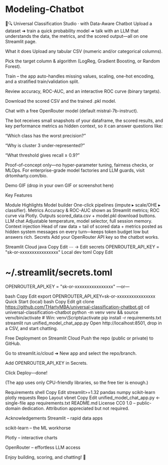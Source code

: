 # Modeling-Chatbot
🧠🔍 Universal Classification Studio · with Data-Aware Chatbot
Upload a dataset ➜ train a quick probability model ➜ talk with an LLM that understands the data, the metrics, and the scored output—all on one Streamlit page.

What it does
Upload any tabular CSV (numeric and/or categorical columns).

Pick the target column & algorithm (LogReg, Gradient Boosting, or Random Forest).

Train – the app auto-handles missing values, scaling, one-hot encoding, and a stratified train/validation split.

Review accuracy, ROC-AUC, and an interactive ROC curve (binary targets).

Download the scored CSV and the trained .pkl model.

Chat with a free OpenRouter model (default mistral-7b-instruct).

The bot receives small snapshots of your dataframe, the scored results, and key performance metrics as hidden context, so it can answer questions like:

“Which class has the worst precision?”

“Why is cluster 3 under-represented?”

“What threshold gives recall ≥ 0.9?”

Proof-of-concept only—no hyper-parameter tuning, fairness checks, or MLOps.
For enterprise-grade model factories and LLM guards, visit drtomharty.com/bio.

Demo GIF
(drop in your own GIF or screenshot here)

Key Features

Module	Highlights
Model builder	One-click pipelines (impute ▸ scale/OHE ▸ classifier).
Metrics	Accuracy & ROC-AUC shown as Streamlit metrics; ROC curve via Plotly.
Outputs	scored_data.csv + model.pkl download buttons.
LLM chat	Adjustable temperature, model selector, full session memory.
Context injection	Head of raw data + tail of scored data + metrics posted as hidden system messages on every turn—keeps token budget low but answers rich.
Secrets
Add your OpenRouter API key so the chatbot works.

Streamlit Cloud
java
Copy
Edit
⋯  →  Edit secrets
OPENROUTER_API_KEY = "sk-or-xxxxxxxxxxxxxxxx"
Local dev
toml
Copy
Edit
# ~/.streamlit/secrets.toml
OPENROUTER_API_KEY = "sk-or-xxxxxxxxxxxxxxxx"
—or—

bash
Copy
Edit
export OPENROUTER_API_KEY=sk-or-xxxxxxxxxxxxxxxx
Quick Start (local)
bash
Copy
Edit
git clone https://github.com/THartyMBA/universal-classification-chatbot.git
cd universal-classification-chatbot
python -m venv venv && source venv/bin/activate   # Win: venv\Scripts\activate
pip install -r requirements.txt
streamlit run unified_model_chat_app.py
Open http://localhost:8501, drop in a CSV, and start chatting.

Free Deployment on Streamlit Cloud
Push the repo (public or private) to GitHub.

Go to streamlit.io/cloud ➜ New app and select the repo/branch.

Add OPENROUTER_API_KEY in Secrets.

Click Deploy—done!

(The app uses only CPU-friendly libraries, so the free tier is enough.)

Requirements
shell
Copy
Edit
streamlit>=1.32
pandas
numpy
scikit-learn
plotly
requests
Repo Layout
vbnet
Copy
Edit
unified_model_chat_app.py   ← single-file app
requirements.txt
README.md
License
CC0 1.0 – public-domain dedication. Attribution appreciated but not required.

Acknowledgements
Streamlit – rapid data apps

scikit-learn – the ML workhorse

Plotly – interactive charts

OpenRouter – effortless LLM access

Enjoy building, scoring, and chatting! 🚀
